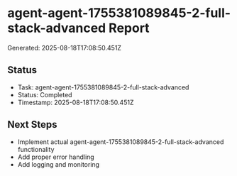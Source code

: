 # agent-agent-1755381089845-2-full-stack-advanced Report

Generated: 2025-08-18T17:08:50.451Z

## Status
- Task: agent-agent-1755381089845-2-full-stack-advanced
- Status: Completed
- Timestamp: 2025-08-18T17:08:50.451Z

## Next Steps
- Implement actual agent-agent-1755381089845-2-full-stack-advanced functionality
- Add proper error handling
- Add logging and monitoring
